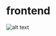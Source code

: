 # frontend
![alt text](https://uploads.spiritfanfiction.com/fanfics/historias/201912/eu-amodeio-voce--madara-uchiha-18048440-091220191122.jpg)
